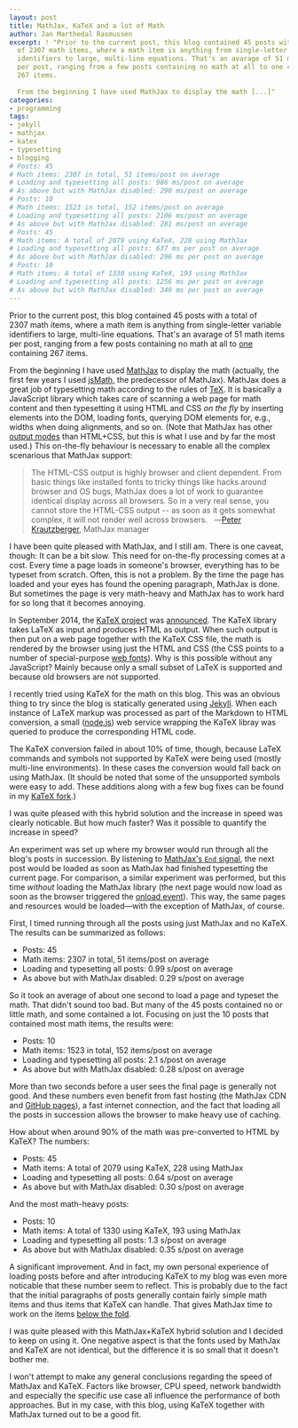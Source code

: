 ```yaml
---
layout: post
title: MathJax, KaTeX and a lot of Math
author: Jan Marthedal Rasmussen
excerpt: ! "Prior to the current post, this blog contained 45 posts with a total
  of 2307 math items, where a math item is anything from single-letter variable
  identifiers to large, multi-line equations. That's an avarage of 51 math items
  per post, ranging from a few posts containing no math at all to one containing
  267 items.
  
  From the beginning I have used MathJax to display the math [...]"
categories:
- programming
tags:
- jekyll
- mathjax
- katex
- typesetting
- blogging
# Posts: 45
# Math items: 2307 in total, 51 items/post on average
# Loading and typesetting all posts: 986 ms/post on average
# As above but with MathJax disabled: 290 ms/post on average
# Posts: 10
# Math items: 1523 in total, 152 items/post on average
# Loading and typesetting all posts: 2106 ms/post on average
# As above but with MathJax disabled: 281 ms/post on average
# Posts: 45
# Math items: A total of 2079 using KaTeX, 228 using MathJax
# Loading and typesetting all posts: 637 ms per post on average
# As above but with MathJax disabled: 296 ms per post on average
# Posts: 10
# Math items: A total of 1330 using KaTeX, 193 using MathJax
# Loading and typesetting all posts: 1256 ms per post on average
# As above but with MathJax disabled: 349 ms per post on average
---
```

Prior to the current post, this blog contained 45&nbsp;posts with a total of 2307&nbsp;math items, where a math item is anything from single-letter variable identifiers to large, multi-line equations. That's an avarage of 51&nbsp;math items per post, ranging from a few posts containing no math at all to [one](/2009/04/the-game-of-nim.html) containing 267&nbsp;items.

From the beginning I have used [MathJax](http://www.mathjax.org) to display the math (actually, the first few years I used [jsMath](http://www.math.union.edu/~dpvc/jsmath/), the predecessor of MathJax). MathJax does a great job of typesetting math according to the rules of [TeX](http://en.wikipedia.org/wiki/TeX). It is basically a JavaScript library which takes care of scanning a web page for math content and then typesetting it using HTML and CSS *on the fly* by inserting elements into the DOM, loading fonts, querying DOM elements for, e.g., widths when doing alignments, and so on. (Note that MathJax has other [output modes](http://docs.mathjax.org/en/latest/output.html) than HTML+CSS, but this is what I use and by far the most used.) This on-the-fly behaviour is necessary to enable all the complex scenarious that MathJax support:

> The HTML-CSS output is highly browser and client dependent. From basic things like installed fonts to tricky things
> like hacks around browser and OS bugs, MathJax does a lot of work to guarantee identical display across all browsers.
> So in a very real sense, you cannot store the HTML-CSS output -- as soon as it gets somewhat complex, it will not
> render well across browsers.&nbsp;&nbsp;&nbsp;&horbar;[Peter Krautzberger](https://groups.google.com/d/msg/mathjax-users/O--eKm9elRU/zNZx24gnI3gJ), MathJax manager

I have been quite pleased with MathJax, and I still am. There is one caveat, though: It can be a bit slow. This need for on-the-fly processing comes at a cost. Every time a page loads in someone's browser, everything has to be typeset from scratch. Often, this is not a problem. By the time the page has loaded and your eyes has found the opening paragraph, MathJax is done. But sometimes the page is very math-heavy and MathJax has to work hard for so long that it becomes annoying.

In September 2014, the [KaTeX project](https://khan.github.io/KaTeX/) was [announced](https://twitter.com/jeresig/status/511586911669211136). The KaTeX library takes LaTeX as input and produces HTML as output. When such output is then put on a web page together with the KaTeX CSS file, the math is rendered by the browser using just the HTML and CSS (the CSS points to a number of special-purpose [web fonts](https://developer.mozilla.org/en-US/docs/Web/CSS/@font-face)). Why is this possible without any JavaScript? Mainly because only a small subset of LaTeX is supported and because old browsers are not supported.

I recently tried using KaTeX for the math on this blog. This was an obvious thing to try since the blog is statically generated using [Jekyll](http://jekyllrb.com). When each instance of LaTeX markup was processed as part of the Markdown to HTML conversion, a small ([node.js](http://nodejs.org)) web service wrapping the KaTeX libray was queried to produce the corresponding HTML code.

The KaTeX conversion failed in about 10% of time, though, because LaTeX commands and symbols not supported by KaTeX were being used (mostly multi-line environments). In these cases the conversion would fall back on using MathJax. (It should be noted that some of the unsupported symbols were easy to add. These additions along with a few bug fixes can be found in my [KaTeX fork](https://github.com/janmarthedal/KaTeX).)

I was quite pleased with this hybrid solution and the increase in speed was clearly noticable. But how much faster? Was it possible to quantify the increase in speed?

An experiment was set up where my browser would run through all the blog's posts in succession. By listening to [MathJax's `End` signal](http://docs.mathjax.org/en/latest/startup.html), the next post would be loaded as soon as MathJax had finished typesetting the current page. For comparison, a similar experiment was performed, but this time *without* loading the MathJax library (the next page would now load as soon as the browser triggered the [onload event](https://developer.mozilla.org/en-US/docs/Web/API/GlobalEventHandlers.onload)). This way, the same pages and resources would be loaded&mdash;with the exception of MathJax, of course.

First, I timed running through all the posts using just MathJax and no KaTeX. The results can be summarized as follows:

*  Posts: 45
*  Math items: 2307 in total, 51 items/post on average
*  Loading and typesetting all posts: 0.99 s/post on average
*  As above but with MathJax disabled: 0.29 s/post on average

So it took an average of about one second to load a page and typeset the math. That didn't sound too bad. But many of the 45 posts contained no or little math, and some contained a lot. Focusing on just the 10 posts that contained most math items, the results were:

*  Posts: 10
*  Math items: 1523 in total, 152 items/post on average
*  Loading and typesetting all posts: 2.1 s/post on average
*  As above but with MathJax disabled: 0.28 s/post on average

More than two seconds before a user sees the final page is generally not good. And these numbers even benefit from fast hosting (the MathJax CDN and [GitHub pages](https://pages.github.com)), a fast internet connection, and the fact that loading all the posts in succession allows the browser to make heavy use of caching.

How about when around 90% of the math was pre-converted to HTML by KaTeX? The numbers:

*  Posts: 45
*  Math items: A total of 2079 using KaTeX, 228 using MathJax
*  Loading and typesetting all posts: 0.64 s/post on average
*  As above but with MathJax disabled: 0.30 s/post on average

And the most math-heavy posts:

*  Posts: 10
*  Math items: A total of 1330 using KaTeX, 193 using MathJax
*  Loading and typesetting all posts: 1.3 s/post on average
*  As above but with MathJax disabled: 0.35 s/post on average

A significant improvement. And in fact, my own personal experience of loading posts before and after introducing KaTeX to my blog was even more noticable that these number seem to reflect. This is probably due to the fact that the initial paragraphs of posts generally contain fairly simple math items and thus items that KaTeX can handle. That gives MathJax time to work on the items [below the fold](http://en.wikipedia.org/wiki/Above_the_fold#Below_the_fold).

I was quite pleased with this MathJax+KaTeX hybrid solution and I decided to keep on using it. One negative aspect is that the fonts used by MathJax and KaTeX are not identical, but the difference it is so small that it doesn't bother me.

I won't attempt to make any general conclusions regarding the speed of MathJax and KaTeX. Factors like browser, CPU speed, network bandwidth and especially the specific use case all influence the performance of both approaches. But in my case, with this blog, using KaTeX together with MathJax turned out to be a good fit.
